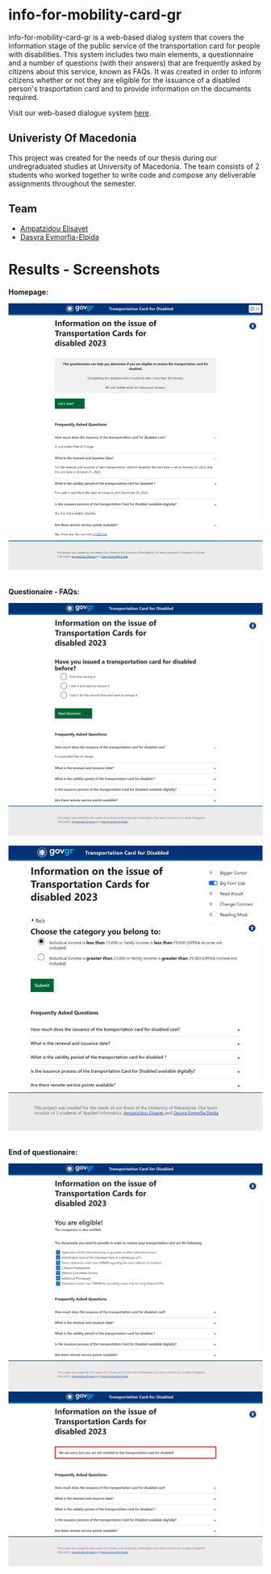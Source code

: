 # info-for-mobility-card-gr
info-for-mobility-card-gr is a web-based dialog system that covers the information stage of the public service of the transportation card for people with disabilities. This system includes two main elements, a questionnaire and a number of questions (with their answers) that are frequently asked by citizens about this service, known as FAQs. It was created in order to inform citizens whether or not they are eligible for the issuance of a disabled person's trasportation card and to provide information on the documents required. 

Visit our web-based dialogue system [here](https://govgr-mobility-card.github.io/info-for-mobility-card-gr/).

## Univeristy Of Macedonia
This project was created for the needs of our thesis during our undregraduated studies at University of Macedonia. The team consists of 2 students who worked together to write code and compose any deliverable assignments throughout the semester.

## Team
* [Ampatzidou Elisavet](https://github.com/ElisavetAmpatzidou)
* [Dasyra Evmorfia-Elpida](https://github.com/evitadasy)

# Results - Screenshots 
<div float="left">
  <b><p>Homepage:</p></b>
  <img src="screens/start-page-faqs.png" /><br><br>
  <b><p>Questionaire - FAQs:</p></b>
  <img src="screens/first-question.png" /><br><br>
  <img src="screens/last-question.png" /><br><br>
  <b><p>End of questionaire:</p></b>
  <img src="screens/eligible-message.png" />
  <img src="screens/not-eligible-message.png" /><br><br>
</div>
